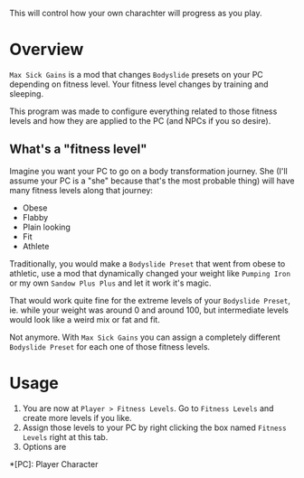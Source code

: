 This will control how your own charachter will progress as you play.

# Overview
`Max Sick Gains` is a mod that changes `Bodyslide` presets on your PC depending on fitness level. Your fitness level changes by training and sleeping.

This program was made to configure everything related to those fitness levels and how they are applied to the PC (and NPCs if you so desire).

## What's a "fitness level"
Imagine you want your PC to go on a body transformation journey. She (I'll assume your PC is a "she" because that's the most probable thing) will have many fitness levels along that journey:

* Obese
* Flabby
* Plain looking
* Fit
* Athlete

Traditionally, you would make a `Bodyslide Preset` that went from obese to athletic, use a mod that dynamically changed your weight like `Pumping Iron` or my own `Sandow Plus Plus` and let it work it's magic.

That would work quite fine for the extreme levels of your `Bodyslide Preset`, ie. while your weight was around 0 and around 100, but intermediate levels would look like a weird mix or fat and fit.

Not anymore.
With `Max Sick Gains` you can assign a completely different `Bodyslide Preset` for each one of those fitness levels.

# Usage
1. You are now at `Player > Fitness Levels`.
Go to `Fitness Levels` and create more levels if you like.
1. Assign those levels to your PC by right clicking the box named `Fitness Levels` right at this tab.
1. Options are

*[PC]: Player Character
